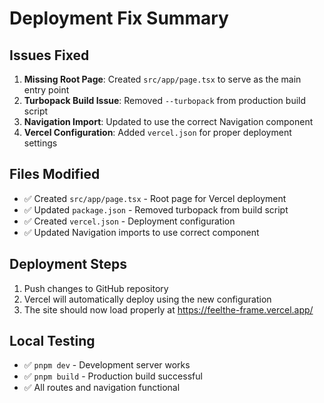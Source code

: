 # Deployment Fix Summary

## Issues Fixed

1. **Missing Root Page**: Created `src/app/page.tsx` to serve as the main entry point
2. **Turbopack Build Issue**: Removed `--turbopack` from production build script
3. **Navigation Import**: Updated to use the correct Navigation component
4. **Vercel Configuration**: Added `vercel.json` for proper deployment settings

## Files Modified

- ✅ Created `src/app/page.tsx` - Root page for Vercel deployment
- ✅ Updated `package.json` - Removed turbopack from build script
- ✅ Created `vercel.json` - Deployment configuration
- ✅ Updated Navigation imports to use correct component

## Deployment Steps

1. Push changes to GitHub repository
2. Vercel will automatically deploy using the new configuration
3. The site should now load properly at https://feelthe-frame.vercel.app/

## Local Testing

- ✅ `pnpm dev` - Development server works
- ✅ `pnpm build` - Production build successful
- ✅ All routes and navigation functional